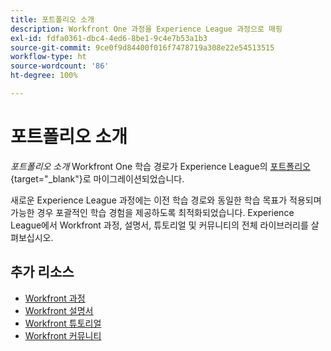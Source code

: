 ```yaml
---
title: 포트폴리오 소개
description: Workfront One 과정을 Experience League 과정으로 매핑
exl-id: fdfa0361-dbc4-4ed6-8be1-9c4e7b53a1b3
source-git-commit: 9ce0f9d84400f016f7478719a308e22e54513515
workflow-type: ht
source-wordcount: '86'
ht-degree: 100%

---
```


# 포트폴리오 소개

*포트폴리오 소개* Workfront One 학습 경로가 Experience League의 [포트폴리오](https://experienceleague.adobe.com/?recommended=Workfront-U-1-2022.1.portfolios){target="_blank"}로 마이그레이션되었습니다.

새로운 Experience League 과정에는 이전 학습 경로와 동일한 학습 목표가 적용되며 가능한 경우 포괄적인 학습 경험을 제공하도록 최적화되었습니다.  Experience League에서 Workfront 과정, 설명서, 튜토리얼 및 커뮤니티의 전체 라이브러리를 살펴보십시오.

## 추가 리소스

* [Workfront 과정](https://experienceleague.adobe.com/?lang=en&amp;Solution=Workfront#courses)
* [Workfront 설명서](https://experienceleague.adobe.com/docs/workfront.html)
* [Workfront 튜토리얼](https://experienceleague.adobe.com/docs/workfront-learn/tutorials-workfront/home.html)
* [Workfront 커뮤니티](https://experienceleaguecommunities.adobe.com/t5/workfront/ct-p/workfront)
